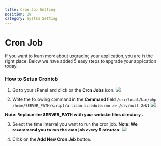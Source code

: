 ```yaml
---
title: Cron Job Setting
position: 29
category: System Setting
---
```


# Cron Job

If you want to learn more about upgrading your application, you are in the right place. Below we have added 5 easy steps to upgrade your application today.

### How to Setup Cronjob

1. Go to your cPanel and click on the **Cron Jobs** icon.
   ![](/docs/jobpilot/setting/cronjob-1.png)

2. Write the following command in the **Command** field `/usr/local/bin/php /home/SERVER_PATH/script/artisan schedule:run >> /dev/null 2>&1`
   ![](/docs/jobpilot/setting/cronjob-2.png)

**Note: Replace the SERVER_PATH with your website files directory .**

3. Select the time interval you want to run the cron job.
   **Note: We recommend you to run the cron job every 5 minutes.**
   ![](/docs/jobpilot/setting/cronjob-3.png)

4. Click on the **Add New Cron Job** button.

